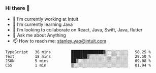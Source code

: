 ### Hi there 👋

- 🔭 I’m currently working at Intuit 
- 🌱 I’m currently learning Java
- 👯 I’m looking to collaborate on React, Java, Swift, Java, flutter
- 💬 Ask me about Anything
- 📫 How to reach me: stanley_yao@intuit.com


<!--START_SECTION:waka-->
```text
TypeScript   36 mins         ██████████████▓░░░░░░░░░░   58.25 % 
Text         18 mins         ███████▒░░░░░░░░░░░░░░░░░   29.50 % 
JSON         5 mins          ██▒░░░░░░░░░░░░░░░░░░░░░░   09.08 % 
CSS          1 min           ▒░░░░░░░░░░░░░░░░░░░░░░░░   01.94 % 
```
<!--END_SECTION:waka-->
